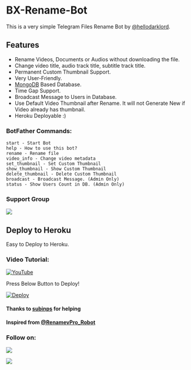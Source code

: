 # BX-Rename-Bot

This is a very simple Telegram Files Rename Bot by [@hellodarklord](https://t.me/hellodarklord).

## Features
- Rename Videos, Documents or Audios without downloading the file.
- Change video title, audio track title, subtitle track title.
- Permanent Custom Thumbnail Support.
- Very User-Friendly.
- [MongoDB](https://mongodb.com) Based Database.
- Time Gap Support.
- Broadcast Message to Users in Database.
- Use Default Video Thumbnail after Rename. It will not Generate New if Video already has thumbnail.
- Heroku Deployable :)

### BotFather Commands:
```
start - Start Bot
help - How to use this bot?
rename - Rename file
video_info - Change video metadata
set_thumbnail - Set Custom Thumbnail
show_thumbnail - Show Custom Thumbnail
delete_thumbnail - Delete Custom Thumbnail
broadcast - Broadcast Message. (Admin Only)
status - Show Users Count in DB. (Admin Only)
```

### Support Group
<a href="https://t.me/+2zdQQL9y8BplM2Vl"><img src="https://img.shields.io/badge/Telegram-Join%20Telegram%20Group-blue.svg?logo=telegram"></a>

## Deploy to Heroku
Easy to Deploy to Heroku.

### Video Tutorial:
[![YouTube](https://img.shields.io/badge/YouTube-Video%20Tutorial-red?logo=youtube)](https://youtu.be/edcOa_cZWg4)


Press Below Button to Deploy!

[![Deploy](https://www.herokucdn.com/deploy/button.svg)](https://heroku.com/deploy?template=https://github.com/DarkLord-99/BX-Rename-Bot)

#### Thanks to [subinps](https://github.com/subinps) for helping
#### Inspired from [@RenamevPro_Robot](https://t.me/RenamevPro_Robot) 

### Follow on:
<p align="left">
<a href="https://github.com/DarkLord-99"><img src="https://img.shields.io/badge/GitHub-Follow%20on%20GitHub-inactive.svg?logo=github"></a>
</p>
<p align="left">
<a href="https://instagram.com/hellobikashmaity"><img src="https://img.shields.io/badge/Instagram-Follow%20on%20Instagram-important.svg?logo=instagram"></a>
</p>
